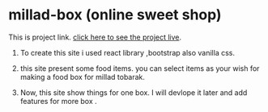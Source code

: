 # millad-box (online sweet shop)

This is  project link. [click here to see the project live](https://millad-box-reactproject.netlify.app/).

1. To create this site i used react library ,bootstrap also vanilla css.

2. this site present some food items. you can select items as your wish for making a food box for millad tobarak.

3. Now, this site show things  for one box. I will devlope it later and add features for more box .


